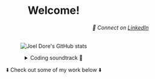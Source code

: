<div align="center">  

# Welcome!
<div align="right">

###### 🔗 Connect on [LinkedIn](https://www.linkedin.com/in/joeldore/)  
</div>

![Joel Dore's GitHub stats](https://github-readme-stats.vercel.app/api?username=joeldore&show_icons=true&theme=algolia&hide=stars,issues)

<details>
  <summary>Coding soundtrack 🎵</summary>
  <br />
  
  ![Spotify recently played](https://spotify-recently-played-readme.vercel.app/api?user=094ictu4e47qbkj33yywbz0jd&count=3)
</details>

⬇️ Check out some of my work below ⬇️

</div>

<!-- 🧪 Currently building/working on {something} -->

<!--
# Ideas:
- 🔭 Currently working on...
- 👯 Looking to collaborate on...
- 🤔 Looking for help with...
- 💬 Ask me about...
- 📫 How to reach me: 
- ⚡ Fun fact: 
-->
